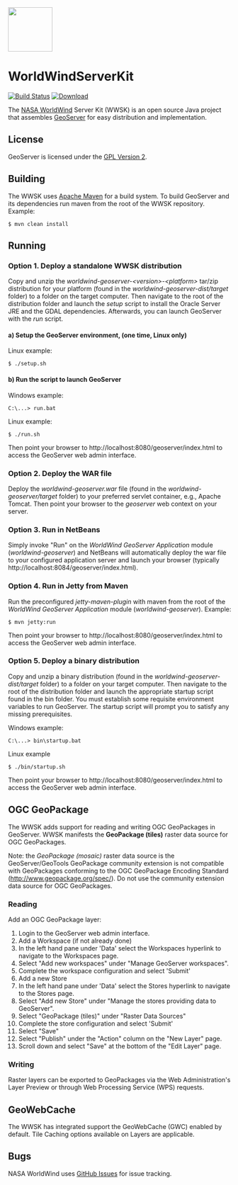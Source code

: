 <img src="https://worldwind.arc.nasa.gov/css/images/nasa-logo.svg" height="100"/> 

# WorldWindServerKit 

[![Build Status](https://travis-ci.org/NASAWorldWind/WorldWindServerKit.svg?branch=develop)](https://travis-ci.org/NASAWorldWind/WorldWindServerKit)
[![Download](https://api.bintray.com/packages/nasaworldwind/maven/WorldWindServerKit/images/download.svg)](https://bintray.com/nasaworldwind/maven/WorldWindServerKit/_latestVersion)

The [NASA WorldWind](https://worldwind.arc.nasa.gov) Server Kit (WWSK) is an open 
source Java project that assembles [GeoServer](http://geoserver.org/) for easy 
distribution and implementation.

## License

GeoServer is licensed under the [GPL Version 2](https://www.gnu.org/licenses/gpl-2.0.html). 

## Building

The WWSK uses [Apache Maven](http://maven.apache.org/) for a build system. To 
build GeoServer and its dependencies run maven from the root of the WWSK repository.
Example:

    $ mvn clean install

## Running

### Option 1. Deploy a standalone WWSK distribution
Copy and unzip the *worldwind-geoserver-\<version>-\<platform>* tar/zip distribution 
for your platform (found in the *worldwind-geoserver-dist/target* folder) to a folder
on the target computer. Then navigate to the root of the distribution folder and launch
the *setup* script to install the Oracle Server JRE and the GDAL dependencies.
Afterwards, you can launch GeoServer with the *run* script.

#### a) Setup the GeoServer environment, (one time, Linux only)    
Linux example:

    $ ./setup.sh

#### b) Run the script to launch GeoServer
Windows example:

    C:\...> run.bat

Linux example:

    $ ./run.sh 

Then point your browser to http://localhost:8080/geoserver/index.html to access the 
GeoServer web admin interface.

### Option 2. Deploy the WAR file
Deploy the *worldwind-geoserver.war* file (found in the *worldwind-geoserver/target* folder) 
to your preferred servlet container, e.g., Apache Tomcat. Then point your browser to the 
*geoserver* web context on your server.

### Option 3. Run in NetBeans
Simply invoke "Run" on the *WorldWind GeoServer Application* module (*worldwind-geoserver*) 
and NetBeans will automatically deploy the war file to your configured application server 
and launch your browser (typically http://localhost:8084/geoserver/index.html).

### Option 4. Run in Jetty from Maven
Run the preconfigured *jetty-maven-plugin* with maven from the root of the *WorldWind 
GeoServer Application* module (*worldwind-geoserver*). Example:

    $ mvn jetty:run

Then point your browser to http://localhost:8080/geoserver/index.html to access the 
GeoServer web admin interface.

### Option 5. Deploy a binary distribution
Copy and unzip a binary distribution (found in the *worldwind-geoserver-dist/target* folder)
to a folder on your target computer. Then navigate to the root of the distribution folder 
and launch the appropriate startup script found in the bin folder. You must establish 
some requisite environment variables to run GeoServer. The startup script will prompt
you to satisfy any missing prerequisites.

Windows example:

    C:\...> bin\startup.bat

Linux example

    $ ./bin/startup.sh  

Then point your browser to http://localhost:8080/geoserver/index.html to access the 
GeoServer web admin interface.


## OGC GeoPackage
The WWSK adds support for reading and writing OGC GeoPackages in GeoServer. 
WWSK manifests the **GeoPackage (tiles)** raster data source for OGC GeoPackages.  

Note: the *GeoPackage (mosaic)* raster data source is the GeoServer/GeoTools 
GeoPackage community extension is not compatible with GeoPackages conforming to the 
OGC GeoPackage Encoding Standard (http://www.geopackage.org/spec/). 
Do not use the community extension data source for OGC GeoPackages.

### Reading
Add an OGC GeoPackage layer:

1. Login to the GeoServer web admin interface.
2. Add a Workspace (if not already done)
  1. In the left hand pane under 'Data' select the Workspaces hyperlink to navigate to the Workspaces page.
  2. Select "Add new workspaces" under "Manage GeoServer workspaces".
  3. Complete the workspace configuration and select 'Submit'
3. Add a new Store
  1. In the left hand pane under 'Data' select the Stores hyperlink to navigate to the Stores page.
  2. Select "Add new Store" under "Manage the stores providing data to GeoServer".
  3. Select "GeoPackage (tiles)" under "Raster Data Sources"
  4. Complete the store configuration and select 'Submit'
  5. Select "Save"
  6. Select "Publish" under the "Action" column on the "New Layer" page.
  7. Scroll down and select "Save" at the bottom of the "Edit Layer" page.

### Writing
Raster layers can be exported to GeoPackages via the Web Administration's Layer Preview or
through Web Processing Service (WPS) requests.  

## GeoWebCache 
The WWSK has integrated support the GeoWebCache (GWC) enabled by default.  Tile Caching
options available on Layers are applicable.


## Bugs
NASA WorldWind uses [GitHub Issues](https://github.com/NASAWorldWind/WorldWindServerKit/issues) 
for issue tracking.
